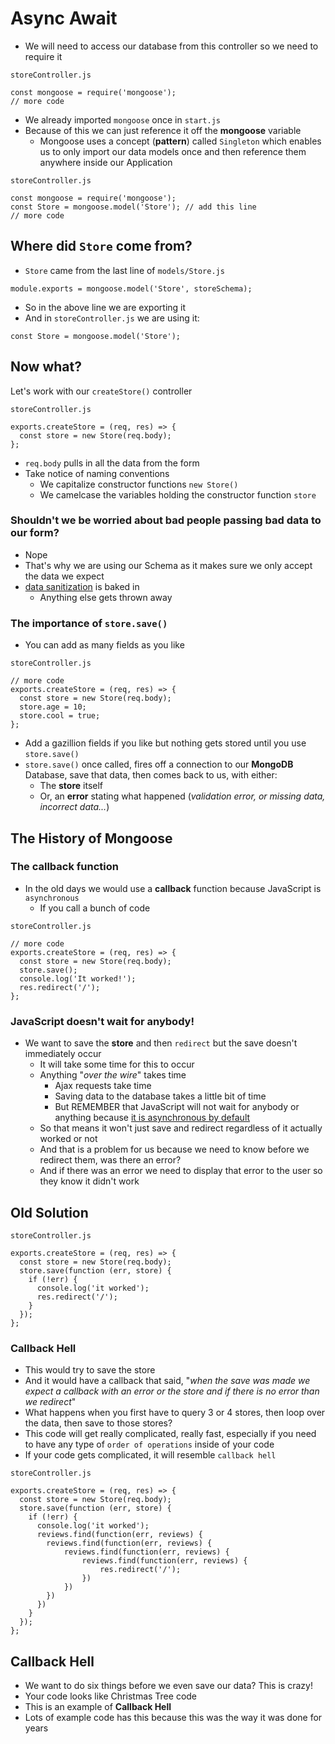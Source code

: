 # Async Await
* We will need to access our database from this controller so we need to require it

`storeController.js`

```
const mongoose = require('mongoose');
// more code
```

* We already imported `mongoose` once in `start.js`
* Because of this we can just reference it off the **mongoose** variable
    - Mongoose uses a concept (**pattern**) called `Singleton` which enables us to only import our data models once and then reference them anywhere inside our Application

`storeController.js`

```
const mongoose = require('mongoose');
const Store = mongoose.model('Store'); // add this line
// more code
```

## Where did `Store` come from?
* `Store` came from the last line of `models/Store.js`

`module.exports = mongoose.model('Store', storeSchema);`

* So in the above line we are exporting it
* And in `storeController.js` we are using it:

`const Store = mongoose.model('Store');`

## Now what?
Let's work with our `createStore()` controller

`storeController.js`

```
exports.createStore = (req, res) => {
  const store = new Store(req.body);
};
```

* `req.body` pulls in all the data from the form
* Take notice of naming conventions
  - We capitalize constructor functions `new Store()`
  - We camelcase the variables holding the constructor function `store`

### Shouldn't we be worried about bad people passing bad data to our form?
* Nope
* That's why we are using our Schema as it makes sure we only accept the data we expect
* [data sanitization](https://www.smashingmagazine.com/2011/01/keeping-web-users-safe-by-sanitizing-input-data/) is baked in
    - Anything else gets thrown away

### The importance of `store.save()`
* You can add as many fields as you like

`storeController.js`

```
// more code
exports.createStore = (req, res) => {
  const store = new Store(req.body);
  store.age = 10;
  store.cool = true;
};
```

* Add a gazillion fields if you like but nothing gets stored until you use `store.save()`
* `store.save()` once called, fires off a connection to our **MongoDB** Database, save that data, then comes back to us, with either:
    - The **store** itself
    - Or, an **error** stating what happened (_validation error, or missing data, incorrect data..._)

## The History of Mongoose
### The callback function
* In the old days we would use a **callback** function because JavaScript is `asynchronous`
    - If you call a bunch of code

`storeController.js`

```
// more code
exports.createStore = (req, res) => {
  const store = new Store(req.body);
  store.save();
  console.log('It worked!');
  res.redirect('/');
};
```

### JavaScript doesn't wait for anybody!
* We want to save the **store** and then `redirect` but the save doesn't immediately occur
    - It will take some time for this to occur
    - Anything "_over the wire_" takes time
        + Ajax requests take time
        + Saving data to the database takes a little bit of time
        + But REMEMBER that JavaScript will not wait for anybody or anything because <u>it is asynchronous by default</u>
    - So that means it won't just save and redirect regardless of it actually worked or not
    - And that is a problem for us because we need to know before we redirect them, was there an error?
    - And if there was an error we need to display that error to the user so they know it didn't work

## Old Solution
`storeController.js`

```
exports.createStore = (req, res) => {
  const store = new Store(req.body);
  store.save(function (err, store) {
    if (!err) {
      console.log('it worked');
      res.redirect('/');
    }
  });
};
```

### Callback Hell
* This would try to save the store
* And it would have a callback that said, "_when the save was made we expect a callback with an error or the store and if there is no error than we redirect_"
* What happens when you first have to query 3 or 4 stores, then loop over the data, then save to those stores? 
* This code will get really complicated, really fast, especially if you need to have any type of `order of operations` inside of your code
* If your code gets complicated, it will resemble `callback hell`

`storeController.js`

```
exports.createStore = (req, res) => {
  const store = new Store(req.body);
  store.save(function (err, store) {
    if (!err) {
      console.log('it worked');
      reviews.find(function(err, reviews) {
        reviews.find(function(err, reviews) {
            reviews.find(function(err, reviews) {
                reviews.find(function(err, reviews) {
                    res.redirect('/');
                })
            })
        })
      })
    }
  });
};
```

## Callback Hell
* We want to do six things before we even save our data? This is crazy!
* Your code looks like Christmas Tree code
* This is an example of **Callback Hell**
* Lots of example code has this because this was the way it was done for years
